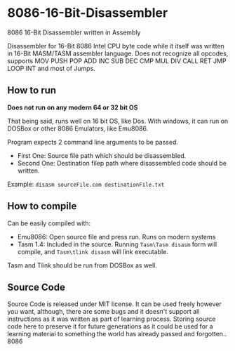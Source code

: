 # 8086-16-Bit-Disassembler
8086 16-Bit Disassembler written in Assembly

Disassembler for 16-Bit 8086 Intel CPU byte code while it itself was written in 16-Bit MASM/TASM assembler language. Does not recognize all opcodes, supports MOV PUSH POP ADD INC SUB DEC CMP MUL DIV CALL RET JMP LOOP INT and most of Jumps.

## How to run

**Does not run on any modern 64 or 32 bit OS**

That being said, runs well on 16 bit OS, like Dos. With windows, it can run on DOSBox or other 8086 Emulators, like Emu8086.

Program expects 2 command line arguments to be passed. 

- First One: Source file path which should be disassembled.
- Second One: Destination filep path where disassembled code should be written.

Example: `disasm sourceFile.com destinationFile.txt`

## How to compile

Can be easily compiled with:

- Emu8086: Open source file and press run. Runs on modern systems
- Tasm 1.4: Included in the source. Running `Tasm\Tasm disasm` form will compile, and `Tasm\tlink disasm` will link executable.

Tasm and Tlink should be run from DOSBox as well.

## Source Code

Source Code is released under MIT license. It can be used freely however you want, although, there are some bugs and it doesn't support all instructions as it was written as part of learning process. Storing source code here to preserve it for future generations as it could be used for a learning material to something the world has already passed and forgotten.. 8086
